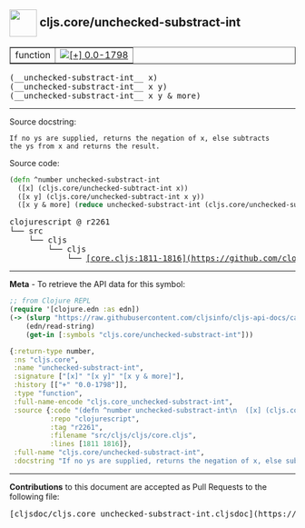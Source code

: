 ## <img width="48px" valign="middle" src="http://i.imgur.com/Hi20huC.png"> cljs.core/unchecked-substract-int

 <table border="1">
<tr>

<td>function</td>
<td><a href="https://github.com/cljsinfo/cljs-api-docs/tree/0.0-1798"><img valign="middle" alt="[+] 0.0-1798" src="https://img.shields.io/badge/+-0.0--1798-lightgrey.svg"></a> </td>
</tr>
</table>

 <samp>
(__unchecked-substract-int__ x)<br>
</samp>
 <samp>
(__unchecked-substract-int__ x y)<br>
</samp>
 <samp>
(__unchecked-substract-int__ x y & more)<br>
</samp>

---




Source docstring:

```
If no ys are supplied, returns the negation of x, else subtracts
the ys from x and returns the result.
```

Source code:

```clj
(defn ^number unchecked-substract-int
  ([x] (cljs.core/unchecked-subtract-int x))
  ([x y] (cljs.core/unchecked-subtract-int x y))
  ([x y & more] (reduce unchecked-substract-int (cljs.core/unchecked-subtract-int x y) more)))
```

 <pre>
clojurescript @ r2261
└── src
    └── cljs
        └── cljs
            └── <ins>[core.cljs:1811-1816](https://github.com/clojure/clojurescript/blob/r2261/src/cljs/cljs/core.cljs#L1811-L1816)</ins>
</pre>


---

__Meta__ - To retrieve the API data for this symbol:

```clj
;; from Clojure REPL
(require '[clojure.edn :as edn])
(-> (slurp "https://raw.githubusercontent.com/cljsinfo/cljs-api-docs/catalog/cljs-api.edn")
    (edn/read-string)
    (get-in [:symbols "cljs.core/unchecked-substract-int"]))
```

```clj
{:return-type number,
 :ns "cljs.core",
 :name "unchecked-substract-int",
 :signature ["[x]" "[x y]" "[x y & more]"],
 :history [["+" "0.0-1798"]],
 :type "function",
 :full-name-encode "cljs.core_unchecked-substract-int",
 :source {:code "(defn ^number unchecked-substract-int\n  ([x] (cljs.core/unchecked-subtract-int x))\n  ([x y] (cljs.core/unchecked-subtract-int x y))\n  ([x y & more] (reduce unchecked-substract-int (cljs.core/unchecked-subtract-int x y) more)))",
          :repo "clojurescript",
          :tag "r2261",
          :filename "src/cljs/cljs/core.cljs",
          :lines [1811 1816]},
 :full-name "cljs.core/unchecked-substract-int",
 :docstring "If no ys are supplied, returns the negation of x, else subtracts\nthe ys from x and returns the result."}

```

---

__Contributions__ to this document are accepted as Pull Requests to the following file:

 <pre>
[cljsdoc/cljs.core_unchecked-substract-int.cljsdoc](https://github.com/cljsinfo/cljs-api-docs/blob/master/cljsdoc/cljs.core_unchecked-substract-int.cljsdoc)
</pre>

